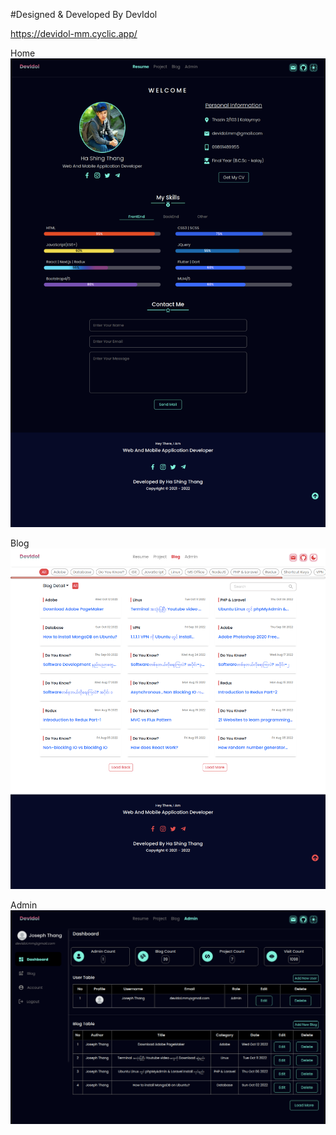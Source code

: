 #Designed & Developed By DevIdol

https://devidol-mm.cyclic.app/

Home
![CHEESE!](./images/home.png)

Blog
![CHEESE!](./images/blog.png)

Admin
![CHEESE!](./images/admin.png)
